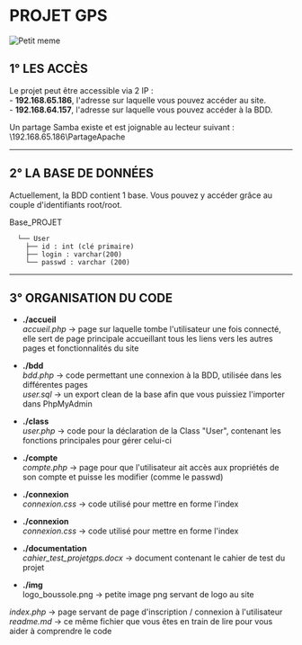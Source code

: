 # PROJET GPS

![Petit meme](https://i.imgflip.com/1n8nsf.jpg)

## 1° LES ACCÈS

Le projet peut être accessible via 2 IP :  
    - __192.168.65.186__, l'adresse sur laquelle vous pouvez accéder au site.  
    - __192.168.64.157__, l'adresse sur laquelle vous pouvez accéder à la BDD.

Un partage Samba existe et est joignable au lecteur suivant : \\192.168.65.186\PartageApache 


-----------------


## 2° LA BASE DE DONNÉES

Actuellement, la BDD contient 1 base. Vous pouvez y accéder grâce au couple d'identifiants root/root.

Base_PROJET     	
      
      └── User  
        ├── id : int (clé primaire)  
        ├── login : varchar(200)  
        └── passwd : varchar (200)  


-----------------


## 3° ORGANISATION DU CODE


* __./accueil__  
    *accueil.php* -> page sur laquelle tombe l'utilisateur une fois connecté, elle sert de page principale accueillant tous les liens vers les autres pages et fonctionnalités du site


* __./bdd__  
    *bdd.php* -> code permettant une connexion à la BDD, utilisée dans les différentes pages  
    *user.sql* -> un export clean de la base afin que vous puissiez l'importer dans PhpMyAdmin


* __./class__  
    *user.php* -> code pour la déclaration de la Class "User", contenant les fonctions principales pour gérer celui-ci


* __./compte__  
    *compte.php* -> page pour que l'utilisateur ait accès aux propriétés de son compte et puisse les modifier (comme le passwd)


* __./connexion__  
    *connexion.css* -> code utilisé pour mettre en forme l'index


* __./connexion__  
    *connexion.css* -> code utilisé pour mettre en forme l'index


* __./documentation__  
    *cahier_test_projetgps.docx* -> document contenant le cahier de test du projet


* __./img__    
    logo_boussole.png -> petite image png servant de logo au site



*index.php* -> page servant de page d'inscription / connexion à l'utilisateur  
*readme.md* -> ce même fichier que vous êtes en train de lire pour vous aider à comprendre le code  


















    

